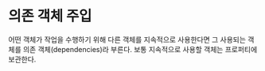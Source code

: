 # 의존 객체 주입

어떤 객체가 작업을 수행하기 위해 다른 객체를 지속적으로 
사용한다면 그 사용되는 객체를 의존 객체(dependencies)라
부른다. 보통 지속적으로 사용할 객체는 프로퍼티에 보관한다.
